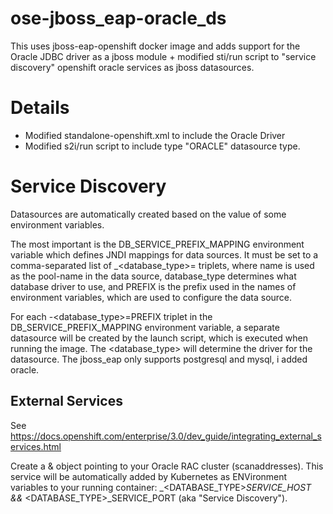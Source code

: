 # ose-jboss_eap-oracle_ds

This uses jboss-eap-openshift docker image and adds support for the Oracle JDBC driver as a jboss module + modified sti/run script to "service discovery" openshift oracle services as jboss datasources.

# Details

- Modified standalone-openshift.xml to include the Oracle Driver
- Modified s2i/run script to include type "ORACLE" datasource type.


# Service Discovery

Datasources are automatically created based on the value of some environment variables.

The most important is the DB_SERVICE_PREFIX_MAPPING environment variable which defines JNDI mappings for data sources. It must be set to a comma-separated list of <name>_<database_type>=<PREFIX> triplets, where name is used as the pool-name in the data source, database_type determines what database driver to use, and PREFIX is the prefix used in the names of environment variables, which are used to configure the data source.

For each <name>-<database_type>=PREFIX triplet in the DB_SERVICE_PREFIX_MAPPING environment variable, a separate datasource will be created by the launch script, which is executed when running the image.
The <database_type> will determine the driver for the datasource. The jboss_eap only supports postgresql and mysql, i added oracle.

## External Services

See https://docs.openshift.com/enterprise/3.0/dev_guide/integrating_external_services.html

Create a <service> & <endpoints> object pointing to your Oracle RAC cluster (scanaddresses).
This service will be automatically added by Kubernetes as ENVironment variables to your running container: <NAME>_<DATABASE_TYPE>_SERVICE_HOST  && <NAME>_<DATABASE_TYPE>_SERVICE_PORT (aka "Service Discovery").

